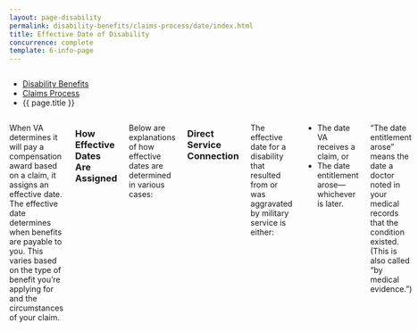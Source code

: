```yaml
---
layout: page-disability
permalink: disability-benefits/claims-process/date/index.html
title: Effective Date of Disability
concurrence: complete
template: 6-info-page
---
```


<div class="splash" markdown="0">
<div class="row" markdown="0">
<div class="small-12 columns" markdown="0">

<ul class="breadcrumbs" role="menubar" aria-label="Primary">
<li class="parent"><a href="{{ site.url }}/disability-benefits/">Disability Benefits</a></li>
<li class="parent"><a href="{{ site.url }}/disability-benefits/claims-process/">Claims Process</a></li>
<li class="active">{{ page.title }}</li>
</ul>

</div>
</div>
</div>

<div class="main" role="main" markdown="0">
<div class="section one" markdown="0">
<div class="primary" markdown="0">
<div class="row" markdown="0">
<div class="small-12 columns" markdown="1">

When VA determines it will pay a compensation award based on a claim, it assigns an effective date. The effective date determines when benefits are payable to you. This varies based on the type of benefit you’re applying for and the circumstances of your claim.

### How Effective Dates Are Assigned

Below are explanations of how effective dates are determined in various cases:

### Direct Service Connection

The effective date for a disability that resulted from or was aggravated by military service is either:
-	The date VA receives a claim, or
-	The date entitlement arose—whichever is later.

“The date entitlement arose” means the date a doctor noted in your medical records that the condition existed. (This is also called “by medical evidence.”)

If you file a claim within one year of separation from active service, the effective date will be the day following separation.  

#### Example 1

A Veteran separated from active service on September 30, 2013, and filed a claim for several hearing disabilities. VA received the claim on November 15, 2014. On March 10, 2015, VA determined the Veteran had a 30% disability rating with a date of entitlement of November 15, 2014—the date VA received the claim.

#### Example 2

A Veteran separated from active service on September 30, 2013, and filed a claim for several hearing disabilities. VA received the claim on July 5, 2014. Because the claim was received within one year of separation from active service, VA awarded the Veteran a 30% disability rating with a date of entitlement of October 1, 2013—the day after the Veteran’s separation.

### Presumptive Service Connection

If VA receives your claim for a disability presumed to be related to military service within one year of separation from active service, then the effective date is the date entitlement arose (when it was noted by a doctor in your medical records).

If VA receives a claim after one year has passed since separation from active duty, the effective date is when VA received the claim or the date entitlement arose, whichever is later.

#### Example 1

A Veteran who separated from active service on September 30, 2013, underwent medical tests on April 15, 2014, that revealed high blood pressure (hypertension). She filed a claim that VA received on July 1, 2014. Because VA received the claim less than one year after the Veteran separated from active service, the effective date is set as April 15, 2014—the date entitlement arose.  

#### Example 2

A Veteran who separated from active service on September 30, 2013, underwent medical tests on April 15, 2014, that revealed high blood pressure (hypertension). She filed a claim that VA received on October 2, 2014. Because VA received the claim more than one year after the Veteran separated from active service, the effective date becomes October 2, 2014—the date the claim was received.

### Reopened Claims

The effective date for a reopened claim is the date VA received the claim or the date entitlement arose, whichever is later.

### Liberalizing Law Change

If there is a change in law or VA regulation that allows VA to pay disability compensation, the effective date may be assigned in the following ways:

-	If VA decides to review a claim within one year from the effective date of the law or VA regulation, or VA receives the claimant’s request within one year from the date of the new law or regulation, the effective date may be the date the law or regulation changed.

-	If more than one year has passed since the law or regulation changed, an effective date of either one year before VA’s own review or one year before the claimant’s request for review may be assigned as the effective date.

### Dependency and Indemnity Compensation

For claims based on death in service, the effective date is the first day of the month in which the death actually or was presumed to have occurred.

If the death occurred after service and VA received the claim within one year of the Veteran’s death, the effective date is the first day of the month in which the Veteran died.

If the death occurred after service and VA received the claim more than one year after the Veteran’s death, the effective date is the date VA received the claim.

### Error

If VA finds an error in a previous decision, the effective date of the new decision will be the date from which benefits would have been payable had there not been an error.

### Difference of Opinion

A decision that is based on a difference of opinion will have an effective date of the original decision, had it been favorable.

### Increases

Increases in the disability rating are dated back to the earliest date when it can be shown that there was an increase in disability, but only if the new claim request is received within one year from such date. Otherwise, the effective date is the date the claim was received.

### Disability or Death Due to Hospitalization

If VA receives the claim within one year after the date the Veteran suffered the injury or aggravation, the effective date is the date the injury occurred or the aggravation began.

If VA receives the claim more than one year after the Veteran suffered the injury or aggravation, the effective date is the date VA receives the claim.

In the case of death, if VA receives a claim within one year from the date of the Veteran’s death, the effective date is the first day of the month in which the Veteran died.

If VA receives the claim more than one year after the Veteran’s death, the effective date is the date VA receives the claim.

</div>
</div>
</div>


</div>
